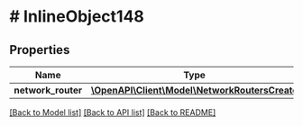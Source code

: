 # # InlineObject148

## Properties

Name | Type | Description | Notes
------------ | ------------- | ------------- | -------------
**network_router** | [**\OpenAPI\Client\Model\NetworkRoutersCreate**](NetworkRoutersCreate.md) |  | [optional]

[[Back to Model list]](../../README.md#models) [[Back to API list]](../../README.md#endpoints) [[Back to README]](../../README.md)
